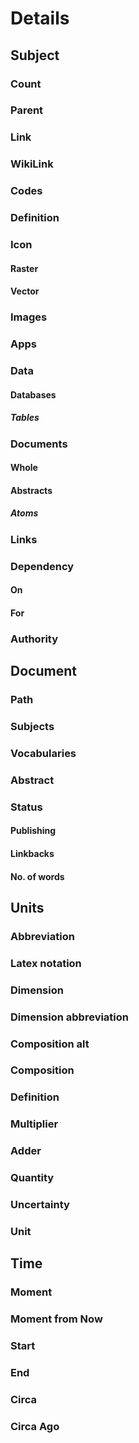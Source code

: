 # Details

## Subject
### Count
### Parent
### Link
### WikiLink
### Codes
### Definition
### Icon
#### Raster
#### Vector
### Images
### Apps
### Data
#### Databases
##### Tables
### Documents
#### Whole
#### Abstracts
##### Atoms
### Links
### Dependency
#### On
#### For
### Authority

## Document
### Path
### Subjects
### Vocabularies 
### Abstract
### Status
#### Publishing
#### Linkbacks
#### No. of words

## Units
### Abbreviation
### Latex notation
### Dimension
### Dimension abbreviation
### Composition alt
### Composition
### Definition
### Multiplier
### Adder
### Quantity
### Uncertainty
### Unit

## Time
### Moment
### Moment from Now
### Start
### End
### Circa
### Circa Ago




